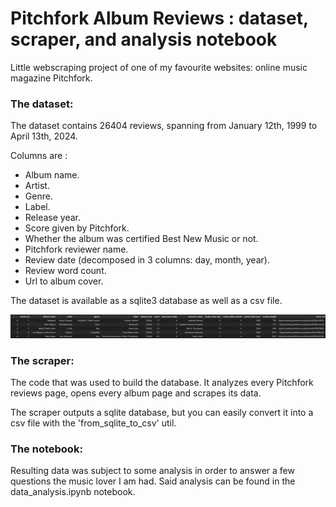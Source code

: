 # Pitchfork Album Reviews : dataset, scraper, and analysis notebook

Little webscraping project of one of my favourite websites: online music magazine Pitchfork.

### The dataset:
The dataset contains 26404 reviews, spanning from January 12th, 1999 to April 13th, 2024. 

Columns are : 
- Album name.
- Artist.
- Genre.
- Label.
- Release year.
- Score given by Pitchfork.
- Whether the album was certified Best New Music or not.
- Pitchfork reviewer name.
- Review date (decomposed in 3 columns: day, month, year).
- Review word count.
- Url to album cover.

The dataset is available as a sqlite3 database as well as a csv file.

![Dataset head](screenshots/head.png)

### The scraper:
The code that was used to build the database. It analyzes every Pitchfork reviews page, opens every album page and scrapes its data.


The scraper outputs a sqlite database, but you can easily convert it into a csv file with the 'from_sqlite_to_csv' util.

### The notebook:

Resulting data was subject to some analysis in order to answer a few questions the music lover I am had. Said analysis can be found in the data_analysis.ipynb notebook.
